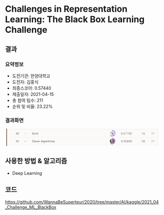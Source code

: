 # Challenges in Representation Learning: The Black Box Learning Challenge
## 결과
### 요약정보
- 도전기관: 한양대학교
- 도전자: 김홍식
- 최종스코어: 0.57440
- 제출일자: 2021-04-15
- 총 참여 팀수: 211
- 순위 및 비율: 23.22%
### 결과화면
![leaderboard06](./img/leaderboard06.PNG)
## 사용한 방법 & 알고리즘
- Deep Learning
## 코드
https://github.com/WannaBeSuperteur/2020/tree/master/AI/kaggle/2021_04_Challenge_ML_BlackBox